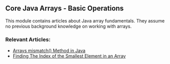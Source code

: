 ## Core Java Arrays - Basic Operations

This module contains articles about Java array fundamentals. They assume no previous background knowledge on working with arrays.

### Relevant Articles: 
- [Arrays mismatch() Method in Java](https://www.baeldung.com/java-arrays-mismatch)
- [Finding The Index of the Smallest Element in an Array](https://www.baeldung.com/java-array-find-minimum-position)
